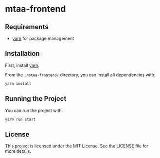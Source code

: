 # mtaa-frontend

<!-- ## Introduction -->

## Requirements

- [yarn](https://yarnpkg.com/) for package management

## Installation

First, install [yarn](https://yarnpkg.com/).

From the `./mtaa-frontend/` directory, you can install all dependencies with:

```bash
yarn install
```

## Running the Project

You can run the project with:

```bash
yarn run start
```

<!-- ## Usage Examples

[Add usage examples or screenshots] -->

<!-- ## Contributions

If you're interested in contributing, please read [CONTRIBUTING.md](CONTRIBUTING.md) for more information. -->

## License

This project is licensed under the MIT License. See the [LICENSE](LICENSE) file for more details.
